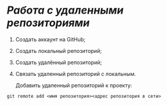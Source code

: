 # ***Работа с удаленными репозиториями***
1. Создать аккаунт на GitHub;
2. Создать локальный репозиторий;
3. Создать удалённый репозиторий;
4. Связать удаленный репозиторий с локальным.

   Добавить удаленный репозиторий к проекту:

```
git remote add <имя репозитория><адрес репозитория в сети>
```
